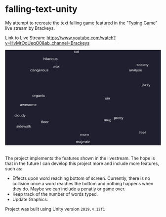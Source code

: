 # falling-text-unity
My attempt to recreate the text falling game featured in the "Typing Game" live stream by Brackeys.

Link to Live Stream: https://www.youtube.com/watch?v=HvMrOoUeqO0&ab_channel=Brackeys

![Screenshot](Images/first-screenshot.jpg)

## 
The project implements the features shown in the livestream. The hope is that in the future I can develop this project more and include more features, such as:
- Effects upon word reaching bottom of screen. Currently, there is no collision once a word reaches the bottom and nothing happens when they do. Maybe we can include a penatly or game over.
- Keep track of the number of words typed. 
- Update Graphics.


Project was built using Unity version `2019.4.12f1`
